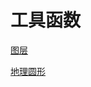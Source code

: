 # 工具函数

[图层](./layer/index.md)

<!-- [格式化](./format/index.md) -->

<!-- [投影](./projection/index.md) -->

<!-- [距离单位](./distance/index.md) -->

[地理圆形](./realCircle/index.md)

<!-- [计算](./calculate/index.md) -->
